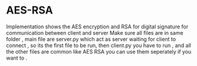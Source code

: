 # AES-RSA
Implementation shows the AES encryption and RSA for digital signature for communication between client and server
Make sure all files are in same folder , main file are server.py which act as server waiting for client to connect , so its the first file to be run, then client.py you have to run , and all the other files are common like AES RSA you can use them seperately if you want to .
